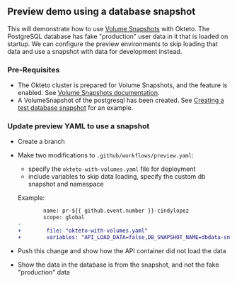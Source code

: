 ## Preview demo using a database snapshot

This will demonstrate how to use [Volume Snapshots](https://www.okteto.com/docs/enterprise/administration/volume-snapshots/) with Okteto. The PostgreSQL database has fake "production" user data in it that is loaded on startup. We can configure the preview environments to skip loading that data and use a snapshot with data for development instead.

### Pre-Requisites

- The Okteto cluster is prepared for Volume Snapshots, and the feature is enabled. See [Volume Snapshots documentation](https://www.okteto.com/docs/enterprise/administration/volume-snapshots/).
- A VolumeSnapshot of the postgresql has been created. See [Creating a test database snapshot](creating-db-snapshot.md) for an example.

### Update preview YAML to use a snapshot

- Create a branch
- Make two modifications to `.github/workflows/preview.yaml`:

  - specify the `okteto-with-volumes.yaml` file for deployment
  - include variables to skip data loading, specify the custom db snapshot and namespace

  Example:

  ```diff
          name: pr-${{ github.event.number }}-cindylopez
          scope: global
  -
  +        file: "okteto-with-volumes.yaml"
  +        variables: "API_LOAD_DATA=false,DB_SNAPSHOT_NAME=dbdata-snapshot,DB_SNAPSHOT_NAMESPACE=movies-test"
  ```

- Push this change and show how the API container did not load the data
- Show the data in the database is from the snapshot, and not the fake "production" data
